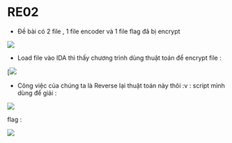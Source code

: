 # RE02
- Đề bài có 2 file , 1 file encoder và 1 file flag đã bị encrypt 

[![](https://raw.githubusercontent.com/dungbn123/KMA-Recruit-WriteUp/main/Screenshot%202022-01-30%20202135.png)](http://https://raw.githubusercontent.com/dungbn123/KMA-Recruit-WriteUp/main/Screenshot%202022-01-30%20202135.png)

- Load file vào IDA thì thấy chương trình dùng thuật toán để encrypt file :

[![](https://raw.githubusercontent.com/dungbn123/KMA-Recruit-WriteUp/main/271783479_336002761701311_2389960496842079464_n.png)

- Công việc của chúng ta là Reverse lại thuật toán này thôi :v :
script mình dùng để giải : 

[![](https://raw.githubusercontent.com/dungbn123/KMA-Recruit-WriteUp/main/Screenshot%202022-01-30%20202829.png)](https://raw.githubusercontent.com/dungbn123/KMA-Recruit-WriteUp/main/Screenshot%202022-01-30%20202829.png)

flag : 

[![](https://raw.githubusercontent.com/dungbn123/KMA-Recruit-WriteUp/main/Screenshot%202022-01-30%20203021.png)](https://raw.githubusercontent.com/dungbn123/KMA-Recruit-WriteUp/main/Screenshot%202022-01-30%20203021.png)

